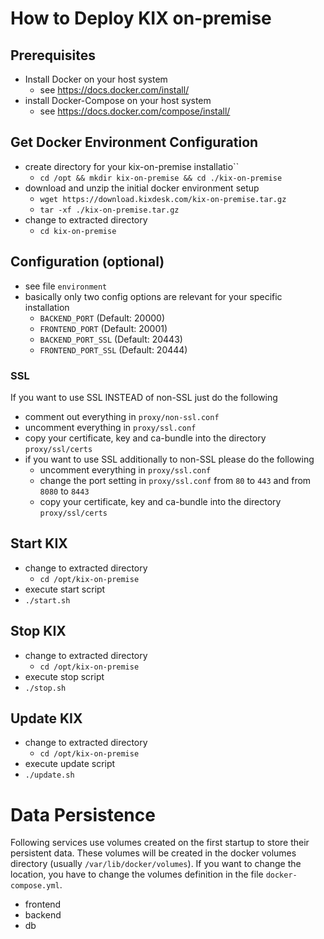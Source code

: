 # How to Deploy KIX on-premise

## Prerequisites
- Install Docker on your host system
  - see https://docs.docker.com/install/
- install Docker-Compose on your host system
  - see https://docs.docker.com/compose/install/

## Get Docker Environment Configuration
- create directory for your kix-on-premise installatio``
  - `cd /opt && mkdir kix-on-premise && cd ./kix-on-premise`
- download and unzip the initial docker environment setup
  - `wget https://download.kixdesk.com/kix-on-premise.tar.gz`
  - `tar -xf ./kix-on-premise.tar.gz`
- change to extracted directory
  - `cd kix-on-premise`

## Configuration (optional)
- see file `environment`
- basically only two config options are relevant for your specific installation
  - `BACKEND_PORT` (Default: 20000)
  - `FRONTEND_PORT` (Default: 20001)
  - `BACKEND_PORT_SSL` (Default: 20443)
  - `FRONTEND_PORT_SSL` (Default: 20444)

### SSL
If you want to use SSL INSTEAD of non-SSL just do the following
- comment out everything in `proxy/non-ssl.conf`
- uncomment everything in `proxy/ssl.conf`
- copy your certificate, key and ca-bundle into the directory `proxy/ssl/certs`
- if you want to use SSL additionally to non-SSL please do the following
  - uncomment everything in `proxy/ssl.conf`
  - change the port setting in `proxy/ssl.conf` from `80` to `443` and from `8080` to `8443`
  - copy your certificate, key and ca-bundle into the directory `proxy/ssl/certs`


## Start KIX
- change to extracted directory
  - `cd /opt/kix-on-premise`
- execute start script
 - `./start.sh`

## Stop KIX
- change to extracted directory
  - `cd /opt/kix-on-premise`
- execute stop script
 - `./stop.sh`

## Update KIX
- change to extracted directory
  - `cd /opt/kix-on-premise`
- execute update script
 - `./update.sh`


# Data Persistence
Following services use volumes created on the first startup to store their persistent data. These volumes will be created in the docker volumes directory (usually `/var/lib/docker/volumes`). If you want to change the location, you have to change the volumes definition in the file `docker-compose.yml`.
- frontend
- backend
- db
